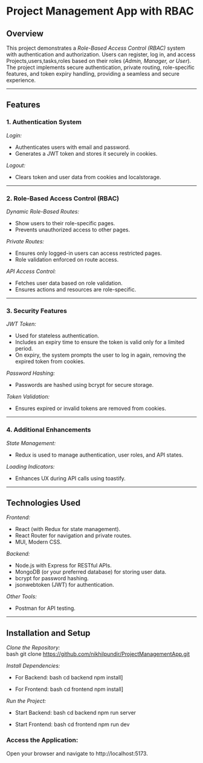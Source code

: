# Project Management App with RBAC

## Overview  
This project demonstrates a *Role-Based Access Control (RBAC)* system with authentication and authorization. Users can register, log in, and access Projects,users,tasks,roles based on their roles (*Admin, Manager, or User*). The project implements secure authentication, private routing, role-specific features, and token expiry handling, providing a seamless and secure experience.

---

## Features  

### 1. Authentication System   
*Login:*  
- Authenticates users with email and password.  
- Generates a JWT token and stores it securely in cookies.  

*Logout:*  
- Clears token and user data from cookies and localstorage.  

---

### 2. Role-Based Access Control (RBAC)  
*Dynamic Role-Based Routes:*  
- Show users to their role-specific pages.  
- Prevents unauthorized access to other pages.  

*Private Routes:*  
- Ensures only logged-in users can access restricted pages.  
- Role validation enforced on route access.  

*API Access Control:*  
- Fetches user data based on role validation.  
- Ensures actions and resources are role-specific.  

---

### 3. Security Features  
*JWT Token:*  
- Used for stateless authentication.  
- Includes an expiry time to ensure the token is valid only for a limited period.  
- On expiry, the system prompts the user to log in again, removing the expired token from cookies.  

*Password Hashing:*  
- Passwords are hashed using bcrypt for secure storage.  

*Token Validation:*  
- Ensures expired or invalid tokens are removed from cookies.  

---

### 4. Additional Enhancements  
*State Management:*  
- Redux is used to manage authentication, user roles, and API states.  

*Loading Indicators:*  
- Enhances UX during API calls using toastify.  


---

## Technologies Used  

*Frontend:*  
- React (with Redux for state management).  
- React Router for navigation and private routes.  
- MUI, Modern CSS.  

*Backend:*  
- Node.js with Express for RESTful APIs.  
- MongoDB (or your preferred database) for storing user data.  
- bcrypt for password hashing.  
- jsonwebtoken (JWT) for authentication.  

*Other Tools:*  
- Postman for API testing.  

---

## Installation and Setup  

*Clone the Repository:*  
bash
git clone https://github.com/nikhilpundir/ProjectManagementApp.git

*Install Dependencies:*
- For Backend:
bash
cd backend
npm install]

- For Frontend:
bash
cd frontend
npm install]


*Run the Project:*
- Start Backend:
bash
cd backend
npm run server

- Start Frontend:
bash
cd frontend
npm run dev



### Access the Application:
Open your browser and navigate to http://localhost:5173.
